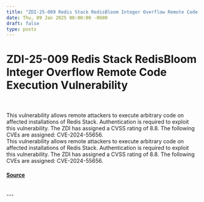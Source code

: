 ```yaml
---
title: "ZDI-25-009 Redis Stack RedisBloom Integer Overflow Remote Code Execution Vulnerability"
date: Thu, 09 Jan 2025 00:00:00 -0600
draft: false
type: posts
---
```

# ZDI-25-009 Redis Stack RedisBloom Integer Overflow Remote Code Execution Vulnerability

<br/>

<br/>
This vulnerability allows remote attackers to execute arbitrary code on affected installations of Redis Stack. Authentication is required to exploit this vulnerability. The ZDI has assigned a CVSS rating of 8.8. The following CVEs are assigned: CVE-2024-55656.
<br/>
This vulnerability allows remote attackers to execute arbitrary code on affected installations of Redis Stack. Authentication is required to exploit this vulnerability. The ZDI has assigned a CVSS rating of 8.8. The following CVEs are assigned: CVE-2024-55656.

#### [Source](http://www.zerodayinitiative.com/advisories/ZDI-25-009/)

<br/>
---

